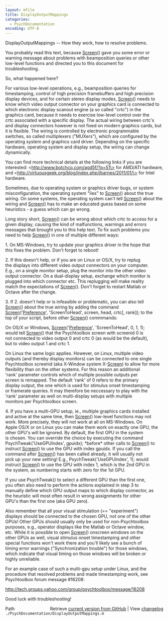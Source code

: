 ```yaml
---
layout: mfile
title: DisplayOutputMappings
categories:
  - PsychDocumentation
encoding: UTF-8
---
```


DisplayOutputMappings -- How they work, how to resolve problems.  

You probably read this text, because [Screen](/docs/Screen)() gave you some error or  
warning message about problems with beamposition queries or other  
low-level functions and directed you to this document for  
troubleshooting.  

So, what happened here?  

For various low-level operations, e.g., beamposition queries for  
timestamping, control of high precision framebuffers and high precision  
display devices, and for certain stereo display modes, [Screen](/docs/Screen)() needs to  
know which video output connector on your graphics card is connected to  
which electronic display scanout engine (a so called "crtc") in the  
graphics card, because it needs to exercise low-level control over the  
crtc associated with a specific display. The actual wiring between crtc's  
and display connectors however is not fixed on modern graphics cards, but  
it is flexible. The wiring is controlled by electronic programmable  
switches, so called multiplexers ("MUXers"), which are configured by the  
operating system and graphics card driver. Depending on the specific  
hardware, operating system and display setup, the wiring can change  
dynamically.  

You can find more technical details at the following links if you are  
interested: \<http://www.botchco.com/agd5f/?p=51\> for AMD/ATI hardware,  
and \<http://virtuousgeek.org/blog/index.php/jbarnes/2011/01/\> for Intel  
hardware.  


Sometimes, due to operating system or graphics driver bugs, or system  
misconfiguration, the operating system "lies" to [Screen](/docs/Screen)() about the true  
wiring. On some systems, the operating system can't tell [Screen](/docs/Screen)() about the  
wiring and [Screen](/docs/Screen)() has to make an educated guess based on some  
heuristics - a guess which can go wrong.  

Long story short, [Screen](/docs/Screen)() can be wrong about which crtc to access for a  
given display, causing the kind of malfunctions, warnings and errors  
messages that brought you to this help text. To fix such problems you  
need to help [Screen](/docs/Screen)() in one of multiple different ways:  

1\. On MS-Windows, try to update your graphics driver in the hope that  
   this fixes the problem. Don't forget to reboot!  

2\. If this doesn't help, or if you are on Linux or OS/X, try to replug  
   the displays into different video output connectors on your computer.  
   E.g., on a single monitor setup, plug the monitor into the other video  
   output connector. On a dual-display setup, exchange which monitor is  
   plugged into which connector etc. This replugging will make reality  
   match the expectations of [Screen](/docs/Screen)(). Don't forget to restart Matlab or  
   Octave after the change.  

3\. If 2. doesn't help or is infeasible or problematic, you can also tell  
   [Screen](/docs/Screen)() about the true wiring by adding the command  
   [Screen](/docs/Screen)('[Preference](/docs/Preference)', 'ScreenToHead', screen, head, crtc[, rank]); to the  
   top of your script, before other [Screen](/docs/Screen)() commmands:  

   On OS/X or Windows, [Screen](/docs/Screen)('[Preference](/docs/Preference)', 'ScreenToHead', 0, 1, 1);  
   would tell [Screen](/docs/Screen)() that the Psychtoolbox screen with screenid 0 is  
   not connected to video output 0 and crtc 0 (as would be the default),  
   but to video output 1 and crtc 1.  

   On Linux the same logic applies. However, on Linux, multiple video  
   outputs (and thereby display monitors) can be connected to one single  
   Psychtoolbox screenid (aka X-Window system X-[Screen](/docs/Screen)) to allow for more  
   flexibility than on the other systems. For this reason an additional  
   'rank' parameter controls which of multiple possible outputs per  
   screen is remapped. The default 'rank' of 0 refers to the primary  
   display output, the one which is used for stimulus onset timestamping  
   or framerate queries. It may therefore be neccessary to play with the  
   'rank' parameter as well on multi-display setups with multiple  
   monitors per Psychtoolbox screen.  

4\. If you have a multi-GPU setup, ie., multiple graphics cards installed  
   and active at the same time, then [Screen](/docs/Screen)() low-level functions may not  
   work. More precisely, they will not work at all on MS-Windows. On  
   Apple OS/X or on Linux you can make them work on exactly one GPU, the  
   other GPU's will be ignored. By default, the first GPU in the system  
   is chosen. You can override the choice by executing the command  
   PsychTweak('UseGPUIndex', gpuidx); \*before\* other calls to [Screen](/docs/Screen)() to  
   instruct [Screen](/docs/Screen)() to use the GPU with index gpuidx. If you call the  
   command after [Screen](/docs/Screen)() has been called already, it will usually not  
   pick up your new setting! E.g., PsychTweak('UseGPUIndex', 1); would  
   instruct [Screen](/docs/Screen)() to use the GPU with index 1, which is the 2nd GPU in  
   the system, as numbering starts with zero for the 1st GPU.  

   If you use PsychTweak() to select a different GPU than the first one,  
   you often also need to perform the actions explained in step 3 to  
   manually define which GPU output maps to which display connector, as  
   the heuristic will most often result in wrong assignments for other  
   GPU's than the first one (aka GPU zero).  

   Also remember that all your visual stimulation (== "experiment")  
   displays should be connected to the chosen GPU, not one of the other  
   GPUs! Other GPUs should usually only be used for non-Psychtoolbox  
   purposes, e.g., operator displays like the Matlab or Octave window,  
   etc. While it is possible to open [Screen](/docs/Screen)() onscreen windows on the  
   other GPUs as well, visual stimulus onset timestamping and other  
   special functions won't work there and you'll likely see a bunch of  
   timing error warnings ("Synchronization trouble") for those windows,  
   which indicate that visual timing on those windows will be broken or  
   highly unreliable.  

   For an example case of such a multi-gpu setup under Linux, and the  
   procedure that resolved problems and made timestamping work, see  
   Psychtoolbox forum message #16208:  

   http://tech.groups.yahoo.com/group/psychtoolbox/message/16208  

Good luck with troubleshooting!  



<div class="code_header" style="text-align:right;">
  <span style="float:left;">Path&nbsp;&nbsp;</span> <span class="counter">Retrieve <a href=
  "https://raw.github.com/Psychtoolbox-3/Psychtoolbox-3/beta/./PsychDocumentation/DisplayOutputMappings.m">current version from GitHub</a> | View <a href=
  "https://github.com/Psychtoolbox-3/Psychtoolbox-3/commits/beta/./PsychDocumentation/DisplayOutputMappings.m">changelog</a></span>
</div>
<div class="code">
  <code>./PsychDocumentation/DisplayOutputMappings.m</code>
</div>
